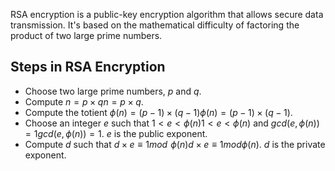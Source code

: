 RSA encryption is a public-key encryption algorithm that allows secure data transmission. It's based on the mathematical difficulty of factoring the product of two large prime numbers. 

## Steps in RSA Encryption

* Choose two large prime numbers, $p$ and $q$.
* Compute $n=p×qn=p×q$.
* Compute the totient $ϕ(n)=(p−1)×(q−1)ϕ(n)=(p−1)×(q−1)$.
* Choose an integer $e$ such that $1 < e < ϕ(n) 1 < e < ϕ(n)$ and $gcd(e,ϕ(n))=1gcd(e,ϕ(n))=1$. $e$ is the public exponent.
* Compute $d$ such that $d\times e ≡ 1 mod$  $ϕ(n)d×e≡1modϕ(n)$. $d$ is the private exponent.
